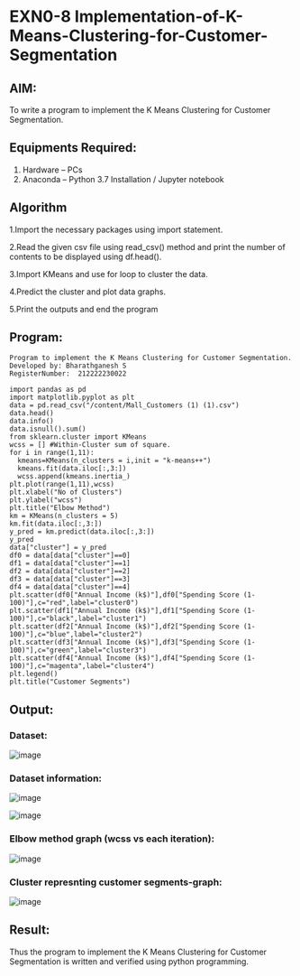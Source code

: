 # EXN0-8 Implementation-of-K-Means-Clustering-for-Customer-Segmentation

## AIM:
To write a program to implement the K Means Clustering for Customer Segmentation.

## Equipments Required:
1. Hardware – PCs
2. Anaconda – Python 3.7 Installation / Jupyter notebook

## Algorithm

1.Import the necessary packages using import statement.

2.Read the given csv file using read_csv() method and print the number of contents to be displayed using df.head().

3.Import KMeans and use for loop to cluster the data.

4.Predict the cluster and plot data graphs.

5.Print the outputs and end the program

## Program:
```
Program to implement the K Means Clustering for Customer Segmentation.
Developed by: Bharathganesh S
RegisterNumber:  212222230022
```
```
import pandas as pd
import matplotlib.pyplot as plt
data = pd.read_csv("/content/Mall_Customers (1) (1).csv")
data.head()
data.info()
data.isnull().sum()
from sklearn.cluster import KMeans
wcss = [] #Within-Cluster sum of square.
for i in range(1,11):
  kmeans=KMeans(n_clusters = i,init = "k-means++")
  kmeans.fit(data.iloc[:,3:])
  wcss.append(kmeans.inertia_)
plt.plot(range(1,11),wcss)
plt.xlabel("No of Clusters")
plt.ylabel("wcss")
plt.title("Elbow Method")
km = KMeans(n_clusters = 5)
km.fit(data.iloc[:,3:])
y_pred = km.predict(data.iloc[:,3:])
y_pred
data["cluster"] = y_pred
df0 = data[data["cluster"]==0]
df1 = data[data["cluster"]==1]
df2 = data[data["cluster"]==2]
df3 = data[data["cluster"]==3]
df4 = data[data["cluster"]==4]
plt.scatter(df0["Annual Income (k$)"],df0["Spending Score (1-100)"],c="red",label="cluster0")
plt.scatter(df1["Annual Income (k$)"],df1["Spending Score (1-100)"],c="black",label="cluster1")
plt.scatter(df2["Annual Income (k$)"],df2["Spending Score (1-100)"],c="blue",label="cluster2")
plt.scatter(df3["Annual Income (k$)"],df3["Spending Score (1-100)"],c="green",label="cluster3")
plt.scatter(df4["Annual Income (k$)"],df4["Spending Score (1-100)"],c="magenta",label="cluster4")
plt.legend()
plt.title("Customer Segments")

```

## Output:
### Dataset:
![image](https://github.com/bharathganeshsivasankaran/Implementation-of-K-Means-Clustering-for-Customer-Segmentation/assets/119478098/64d7dd97-a6c1-4269-bf9c-705ae507cef3)
### Dataset information:
![image](https://github.com/bharathganeshsivasankaran/Implementation-of-K-Means-Clustering-for-Customer-Segmentation/assets/119478098/ea118279-2c4f-4ee4-956e-1325a769ffed)



![image](https://github.com/bharathganeshsivasankaran/Implementation-of-K-Means-Clustering-for-Customer-Segmentation/assets/119478098/089c4581-44b3-45ac-948b-35035afce654)
### Elbow method graph (wcss vs each iteration):
![image](https://github.com/bharathganeshsivasankaran/Implementation-of-K-Means-Clustering-for-Customer-Segmentation/assets/119478098/27b8ff91-0a80-4896-b074-198c272aa4e3)
### Cluster represnting customer segments-graph:
![image](https://github.com/bharathganeshsivasankaran/Implementation-of-K-Means-Clustering-for-Customer-Segmentation/assets/119478098/4b7b5439-aaf3-4f6d-af76-f75be48a4618)


## Result:
Thus the program to implement the K Means Clustering for Customer Segmentation is written and verified using python programming.
